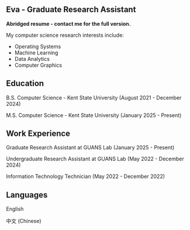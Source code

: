 ## Eva - Graduate Research Assistant

**Abridged resume - contact me for the full version.**

My computer science research interests include:
- Operating Systems
- Machine Learning
- Data Analytics
- Computer Graphics

## Education

B.S. Computer Science - Kent State University (August 2021 - December 2024)

M.S. Computer Science - Kent State University (January 2025 - Present)

## Work Experience

Graduate Research Assistant at GUANS Lab (January 2025 - Present)

Undergraduate Research Assistant at GUANS Lab (May 2022 - December 2024)

Information Technology Technician (May 2022 - December 2022)

## Languages

English 

中文 (Chinese)

<!--
[![Top Langs](https://github-readme-stats.vercel.app/api/top-langs/?username=evaizalith&exclude_repo=amusement-park,resilienceAnalysis,flowerpath&theme=dark)](https://github.com/anuraghazra/github-readme-stats)
-->
